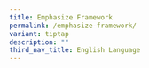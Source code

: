 ```yaml
---
title: Emphasize Framework
permalink: /emphasize-framework/
variant: tiptap
description: ""
third_nav_title: English Language
---
```


